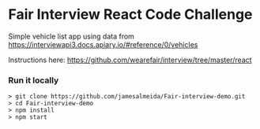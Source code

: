 # Fair Interview React Code Challenge

Simple vehicle list app using data from https://interviewapi3.docs.apiary.io/#reference/0/vehicles

Instructions here: https://github.com/wearefair/interview/tree/master/react

### Run it locally
```
> git clone https://github.com/jamesalmeida/Fair-interview-demo.git
> cd Fair-interview-demo
> npm install
> npm start
```
